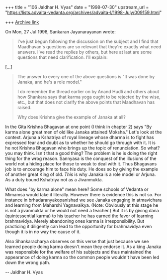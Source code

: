 +++
title = "106 Jaldhar H. Vyas"
date = "1998-07-30"
upstream_url = "https://lists.advaita-vedanta.org/archives/advaita-l/1998-July/009159.html"

+++
[Archive link](https://lists.advaita-vedanta.org/archives/advaita-l/1998-July/009159.html)

On Mon, 27 Jul 1998, Sankaran Jayanarayanan wrote:

> I've just begun following the discussion on the subject and I find that
> Maadhavan's questions are so relevant that they're exactly what need
> answers. I've read the replies by others, but here at last are some
> questions that need clarification. I'll explain:
>
[...]
>
> The answer to every one of the above questions is "It was done by
> Janaka, and he's a role model."
>
> I do remember the thread earlier on by Anand Hudli and others about how
> Shankara says that karma yoga ought to be rejected by the wise, etc.,
> but that does not clarify the above points that Maadhavan has raised.
>
> Why does Krishna give the example of Janaka at all?

In the Gita Krishna Bhagavan at one point (I think in chapter 2) says "By
karma alone great men of old like Janaka attained Moksha."
Let's look at the context.  Arjuna a Kshatriya of royal lineage whose
dharma is to fight has expressed fear and doubt as to whether he should go
through with it.  It is he not Krishna Bhagavan who brings up the
topic of renunciation.  So what? you may think.  Isn't that a good thing?
The problem is he is doing the right thing for the wrog reason.  Sannyasa
is the conquest of the illusions of the world not a hiding place for those
to weak to deal with it.  Thus Bhagavans job is to encourage him to face
his duty.  He does so by giving the example of another great King of old.
_This_ is why Janaka is a role model or Arjuna.  As a duty bound Kshatriya
not as a Jivanmukta.

What does "by karma alone" mean here?  Some schools of Vedanta or Mimamsa
would take it literally.  However there is evidence this is not so.  For
instance in brhadaranyakopanishad we see Janaka engaging in atmavichara
and learning from Maharshi Yagnavalkya.  (Note: Obviously at this stage he
is not a jivanmukta or he would not need a teacher.)  But it is by giving
dana (quintessential karma) to his teacher he has earned the favor of
learning brahmavidya.  Merely abandoning ones karma is irresponsibility.
But practicing it diligently can lead to the opportunity for brahmavidya
even though it is in no way the cause of it.

Also Shankaracharya observes on this verse that just because we see
learned people doing karma doesn't mean they endorse it.  As a king Janaka
was responsible for the welfare of his subjects and thus  maintained
the appearance of doing karma so the common people wouldn't have been led
down the wrong path.

--
Jaldhar H. Vyas <jaldhar at braincells.com>

